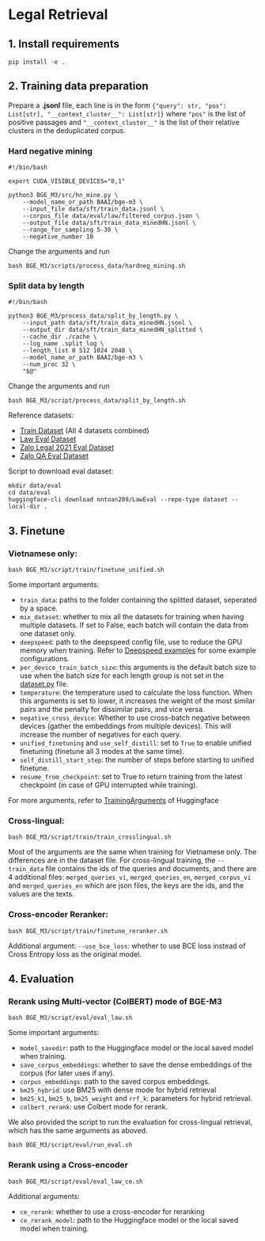 # Legal Retrieval

## 1. Install requirements
```
pip install -e .
```

## 2. Training data preparation

Prepare a **.jsonl** file, each line is in the form 
```{"query": str, "pos": List[str], "__context_cluster__": List[str]}``` where ```"pos"``` is the list of positive passages and ```"__context_cluster__"``` is the list of their relative clusters in the deduplicated corpus. 

### Hard negative mining

```
#!/bin/bash

export CUDA_VISIBLE_DEVICES="0,1"

python3 BGE_M3/src/hn_mine.py \
    --model_name_or_path BAAI/bge-m3 \
    --input_file data/sft/train_data.jsonl \
    --corpus_file data/eval/law/filtered_corpus.json \
    --output_file data/sft/train_data_minedHN.jsonl \
    --range_for_sampling 5-30 \
    --negative_number 10
```

Change the arguments and run
```
bash BGE_M3/scripts/process_data/hardneg_mining.sh
```

### Split data by length

```
#!/bin/bash

python3 BGE_M3/process_data/split_by_length.py \
    --input_path data/sft/train_data_minedHN.jsonl \
    --output_dir data/sft/train_data_minedHN_splitted \
    --cache_dir ./cache \
    --log_name .split_log \
    --length_list 0 512 1024 2048 \
    --model_name_or_path BAAI/bge-m3 \
    --num_proc 32 \
    "$@"
```

Change the arguments and run
```
bash BGE_M3/script/process_data/split_by_length.sh
```

Reference datasets:
- [Train Dataset](https://huggingface.co/datasets/nntoan209/TrainData-CrossLingual/tree/main) (All 4 datasets combined)
- [Law Eval Dataset](https://huggingface.co/datasets/nntoan209/LawEval-CrossLingual)
- [Zalo Legal 2021 Eval Dataset](nntoan209/ZaloLegal-CrossLingual)
- [Zalo QA Eval Dataset](https://huggingface.co/datasets/nntoan209/ZaloQA-CrossLingual)

Script to download eval dataset:
```
mkdir data/eval
cd data/eval
huggingface-cli download nntoan209/LawEval --repo-type dataset --local-dir .
```
## 3. Finetune

### Vietnamese only:

```
bash BGE_M3/script/train/finetune_unified.sh
```
Some important arguments:
- ```train_data```: paths to the folder containing the splitted dataset, seperated by a space.
- ```mix_dataset```: whether to mix all the datasets for training when having multiple datasets. If set to False, each batch will contain the data from one dataset only.
- ```deepspeed```: path to the deepspeed config file, use to reduce the GPU memory when training. Refer to [Deepspeed examples](https://huggingface.co/docs/accelerate/usage_guides/deepspeed) for some example configurations.
- ```per_device_train_batch_size```: this arguments is the default batch size to use when the batch size for each length group is not set in the [dataset.py](dataset.py) file.
- ```temperature```: the temperature used to calculate the loss function. When this arguments is set to lower, it increases the weight of the most similar pairs and the penalty for dissimilar pairs, and vice versa.
- ```negative_cross_device```: Whether to use cross-batch negative between devices (gather the embeddings from multiple devices). This will increase the number of negatives for each query.
- ```unified_finetuning``` and ```use_self_distill```: set to ```True``` to enable unified finetuning (finetune all 3 modes at the same time).
- ```self_distill_start_step```: the number of steps before starting to unified finetune.
- ```resume_from_checkpoint```: set to True to return training from the latest checkpoint (in case of GPU interrupted while training).

For more arguments, refer to [TrainingArguments](https://huggingface.co/docs/transformers/v4.41.3/en/main_classes/trainer#transformers.TrainingArguments) of Huggingface

### Cross-lingual:
```
bash BGE_M3/script/train/train_crosslingual.sh
```
Most of the arguments are the same when training for Vietnamese only. The differences are in the dataset file. For cross-lingual training, the ```--train_data``` file contains the ids of the queries and documents, and there are 4 additional files: ```merged_queries_vi```, ```merged_queries_en```, ```merged_corpus_vi``` and ```merged_queries_en``` which are json files, the keys are the ids, and the values are the texts.


### Cross-encoder Reranker:
```
bash BGE_M3/script/train/finetune_reranker.sh
```
Additional argument: ```--use_bce_loss```: whether to use BCE loss instead of Cross Entropy loss as the original model.

## 4. Evaluation

### Rerank using Multi-vector (ColBERT) mode of BGE-M3

```
bash BGE_M3/script/eval/eval_law.sh
```

Some important arguments: 
- ```model_savedir```: path to the Huggingface model or the local saved model when training.
- ```save_corpus_embeddings```: whether to save the dense embeddings of the corpus (for later uses if any).
- ```corpus_embeddings```: path to the saved corpus embeddings.
- ```bm25_hybrid```: use BM25 with dense mode for hybrid retrieval
- ```bm25_k1```, ```bm25_b```, ```bm25_weight``` and ```rrf_k```: parameters for hybrid retrieval.
- ```colbert_rerank```: use Colbert mode for rerank.

We also provided the script to run the evaluation for cross-lingual retrieval, which has the same arguments as aboved.

```
bash BGE_M3/script/eval/run_eval.sh
```

### Rerank using a Cross-encoder

```
bash BGE_M3/script/eval/eval_law_ce.sh
```

Additional arguments:
- ```ce_rerank```: whether to use a cross-encoder for reranking
- ```ce_rerank_model```: path to the Huggingface model or the local saved model when training.